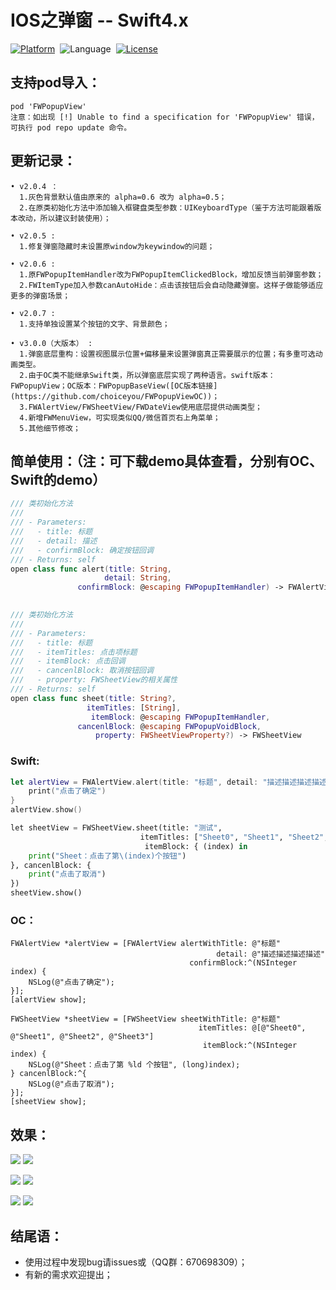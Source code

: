 # IOS之弹窗 -- Swift4.x

[![Platform](http://img.shields.io/badge/platform-iOS-blue.svg?style=flat)](http://cocoapods.org/?q=FWPopupView)&nbsp;
![Language](https://img.shields.io/badge/language-swift-orange.svg?style=flat)&nbsp;
[![License](http://img.shields.io/badge/license-MIT-green.svg?style=flat)](https://github.com/choiceyou/FWPopupView/blob/master/FWPopupView/LICENSE)



## 支持pod导入：

```cocoaPods
pod 'FWPopupView'
注意：如出现 [!] Unable to find a specification for 'FWPopupView' 错误，可执行 pod repo update 命令。
```



## 更新记录：

```更新记录
• v2.0.4 ：
  1.灰色背景默认值由原来的 alpha=0.6 改为 alpha=0.5；
  2.在原类初始化方法中添加输入框键盘类型参数：UIKeyboardType（鉴于方法可能跟着版本改动，所以建议封装使用）；
  
• v2.0.5 :
  1.修复弹窗隐藏时未设置原window为keywindow的问题；
  
• v2.0.6 :
  1.原FWPopupItemHandler改为FWPopupItemClickedBlock，增加反馈当前弹窗参数；
  2.FWItemType加入参数canAutoHide：点击该按钮后会自动隐藏弹窗。这样子做能够适应更多的弹窗场景；
  
• v2.0.7 :
  1.支持单独设置某个按钮的文字、背景颜色；
  
• v3.0.0（大版本） :
  1.弹窗底层重构：设置视图展示位置+偏移量来设置弹窗真正需要展示的位置；有多重可选动画类型。
  2.由于OC类不能继承Swift类，所以弹窗底层实现了两种语言。swift版本：FWPopupView；OC版本：FWPopupBaseView([OC版本链接](https://github.com/choiceyou/FWPopupViewOC))；
  3.FWAlertView/FWSheetView/FWDateView使用底层提供动画类型；
  4.新增FWMenuView，可实现类似QQ/微信首页右上角菜单；
  5.其他细节修改；
```



## 简单使用：（注：可下载demo具体查看，分别有OC、Swift的demo） 
```swift
/// 类初始化方法
///
/// - Parameters:
///   - title: 标题
///   - detail: 描述
///   - confirmBlock: 确定按钮回调
/// - Returns: self
open class func alert(title: String,
                     detail: String,
               confirmBlock: @escaping FWPopupItemHandler) -> FWAlertView
                          
```

```swift
/// 类初始化方法
///
/// - Parameters:
///   - title: 标题
///   - itemTitles: 点击项标题
///   - itemBlock: 点击回调
///   - cancenlBlock: 取消按钮回调
///   - property: FWSheetView的相关属性
/// - Returns: self
open class func sheet(title: String?,
                 itemTitles: [String],
                  itemBlock: @escaping FWPopupItemHandler,
               cancenlBlock: @escaping FWPopupVoidBlock,
                   property: FWSheetViewProperty?) -> FWSheetView
```

### Swift:
```swift
let alertView = FWAlertView.alert(title: "标题", detail: "描述描述描述描述") { (index) in
    print("点击了确定")
}
alertView.show()
```
```python
let sheetView = FWSheetView.sheet(title: "测试", 
                             itemTitles: ["Sheet0", "Sheet1", "Sheet2", "Sheet3"], 
                              itemBlock: { (index) in
    print("Sheet：点击了第\(index)个按钮")
}, cancenlBlock: {
    print("点击了取消")
})
sheetView.show()
```


### OC：<br>
```oc
FWAlertView *alertView = [FWAlertView alertWithTitle: @"标题" 
                                              detail: @"描述描述描述描述" 
                                        confirmBlock:^(NSInteger index) {
    NSLog(@"点击了确定");
}];
[alertView show];
```
```oc
FWSheetView *sheetView = [FWSheetView sheetWithTitle: @"标题" 
                                          itemTitles: @[@"Sheet0", @"Sheet1", @"Sheet2", @"Sheet3"] 
                                           itemBlock:^(NSInteger index) {
    NSLog(@"Sheet：点击了第 %ld 个按钮", (long)index);
} cancenlBlock:^{
    NSLog(@"点击了取消");
}];
[sheetView show];
```



## 效果：
![](https://github.com/choiceyou/FWPopupView/blob/master/%E6%95%88%E6%9E%9C/IMG_0598.PNG)
![](https://github.com/choiceyou/FWPopupView/blob/master/%E6%95%88%E6%9E%9C/IMG_0599.PNG)

![](https://github.com/choiceyou/FWPopupView/blob/master/%E6%95%88%E6%9E%9C/IMG_0600.PNG)
![](https://github.com/choiceyou/FWPopupView/blob/master/%E6%95%88%E6%9E%9C/IMG_0601.PNG)

![](https://github.com/choiceyou/FWPopupView/blob/master/%E6%95%88%E6%9E%9C/IMG_0603.PNG)
![](https://github.com/choiceyou/FWPopupView/blob/master/%E6%95%88%E6%9E%9C/IMG_0604.PNG)



## 结尾语：

- 使用过程中发现bug请issues或（QQ群：670698309）；
- 有新的需求欢迎提出；
